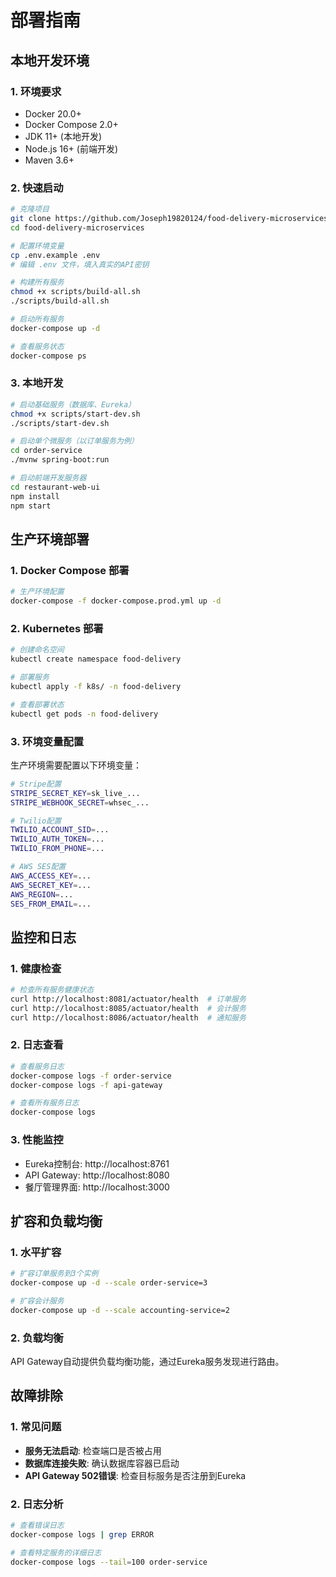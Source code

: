 # 部署指南

## 本地开发环境

### 1. 环境要求
- Docker 20.0+
- Docker Compose 2.0+
- JDK 11+ (本地开发)
- Node.js 16+ (前端开发)
- Maven 3.6+

### 2. 快速启动

```bash
# 克隆项目
git clone https://github.com/Joseph19820124/food-delivery-microservices.git
cd food-delivery-microservices

# 配置环境变量
cp .env.example .env
# 编辑 .env 文件，填入真实的API密钥

# 构建所有服务
chmod +x scripts/build-all.sh
./scripts/build-all.sh

# 启动所有服务
docker-compose up -d

# 查看服务状态
docker-compose ps
```

### 3. 本地开发

```bash
# 启动基础服务（数据库、Eureka）
chmod +x scripts/start-dev.sh
./scripts/start-dev.sh

# 启动单个微服务（以订单服务为例）
cd order-service
./mvnw spring-boot:run

# 启动前端开发服务器
cd restaurant-web-ui
npm install
npm start
```

## 生产环境部署

### 1. Docker Compose 部署

```bash
# 生产环境配置
docker-compose -f docker-compose.prod.yml up -d
```

### 2. Kubernetes 部署

```bash
# 创建命名空间
kubectl create namespace food-delivery

# 部署服务
kubectl apply -f k8s/ -n food-delivery

# 查看部署状态
kubectl get pods -n food-delivery
```

### 3. 环境变量配置

生产环境需要配置以下环境变量：

```bash
# Stripe配置
STRIPE_SECRET_KEY=sk_live_...
STRIPE_WEBHOOK_SECRET=whsec_...

# Twilio配置
TWILIO_ACCOUNT_SID=...
TWILIO_AUTH_TOKEN=...
TWILIO_FROM_PHONE=...

# AWS SES配置
AWS_ACCESS_KEY=...
AWS_SECRET_KEY=...
AWS_REGION=...
SES_FROM_EMAIL=...
```

## 监控和日志

### 1. 健康检查

```bash
# 检查所有服务健康状态
curl http://localhost:8081/actuator/health  # 订单服务
curl http://localhost:8085/actuator/health  # 会计服务
curl http://localhost:8086/actuator/health  # 通知服务
```

### 2. 日志查看

```bash
# 查看服务日志
docker-compose logs -f order-service
docker-compose logs -f api-gateway

# 查看所有服务日志
docker-compose logs
```

### 3. 性能监控

- Eureka控制台: http://localhost:8761
- API Gateway: http://localhost:8080
- 餐厅管理界面: http://localhost:3000

## 扩容和负载均衡

### 1. 水平扩容

```bash
# 扩容订单服务到3个实例
docker-compose up -d --scale order-service=3

# 扩容会计服务
docker-compose up -d --scale accounting-service=2
```

### 2. 负载均衡

API Gateway自动提供负载均衡功能，通过Eureka服务发现进行路由。

## 故障排除

### 1. 常见问题

- **服务无法启动**: 检查端口是否被占用
- **数据库连接失败**: 确认数据库容器已启动
- **API Gateway 502错误**: 检查目标服务是否注册到Eureka

### 2. 日志分析

```bash
# 查看错误日志
docker-compose logs | grep ERROR

# 查看特定服务的详细日志
docker-compose logs --tail=100 order-service
```